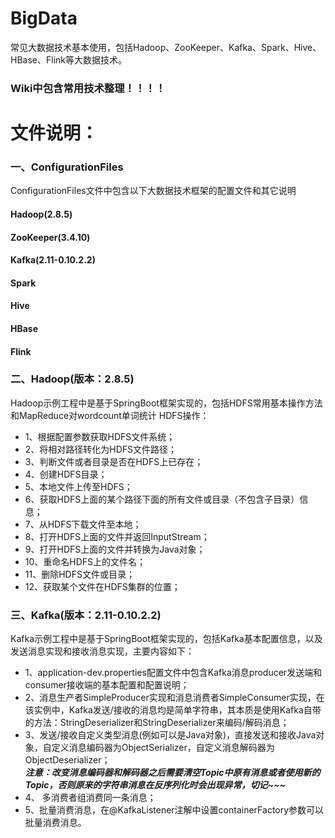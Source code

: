 # BigData
常见大数据技术基本使用，包括Hadoop、ZooKeeper、Kafka、Spark、Hive、HBase、Flink等大数据技术。

### Wiki中包含常用技术整理！！！！

# 文件说明：
### 一、ConfigurationFiles 
  ConfigurationFiles文件中包含以下大数据技术框架的配置文件和其它说明
  #### Hadoop(2.8.5)
  #### ZooKeeper(3.4.10)
  #### Kafka(2.11-0.10.2.2)
  #### Spark
  #### Hive
  #### HBase
  #### Flink

### 二、Hadoop(版本：2.8.5)
  Hadoop示例工程中是基于SpringBoot框架实现的，包括HDFS常用基本操作方法和MapReduce对wordcount单词统计
  HDFS操作：
  * 1、根据配置参数获取HDFS文件系统；
  * 2、将相对路径转化为HDFS文件路径；
  * 3、判断文件或者目录是否在HDFS上已存在；
  * 4、创建HDFS目录；
  * 5、本地文件上传至HDFS；
  * 6、获取HDFS上面的某个路径下面的所有文件或目录（不包含子目录）信息；
  * 7、从HDFS下载文件至本地；
  * 8、打开HDFS上面的文件并返回InputStream；
  * 9、打开HDFS上面的文件并转换为Java对象；
  * 10、重命名HDFS上的文件名；
  * 11、删除HDFS文件或目录；
  * 12、获取某个文件在HDFS集群的位置；

### 三、Kafka(版本：2.11-0.10.2.2)
  Kafka示例工程中是基于SpringBoot框架实现的，包括Kafka基本配置信息，以及发送消息实现和接收消息实现，主要内容如下：
  * 1、application-dev.properties配置文件中包含Kafka消息producer发送端和consumer接收端的基本配置和配置说明；
  * 2、消息生产者SimpleProducer实现和消息消费者SimpleConsumer实现，在该实例中，Kafka发送/接收的消息均是简单字符串，其本质是使用Kafka自带的方法：StringDeserializer和StringDeserializer来编码/解码消息；
  * 3、发送/接收自定义类型消息(例如可以是Java对象)，直接发送和接收Java对象，自定义消息编码器为ObjectSerializer，自定义消息解码器为ObjectDeserializer；\
  ***注意：改变消息编码器和解码器之后需要清空Topic中原有消息或者使用新的Topic，否则原来的字符串消息在反序列化时会出现异常，切记~~~***
  * 4、 多消费者组消费同一条消息；
  * 5、批量消费消息，在@KafkaListener注解中设置containerFactory参数可以批量消费消息。
